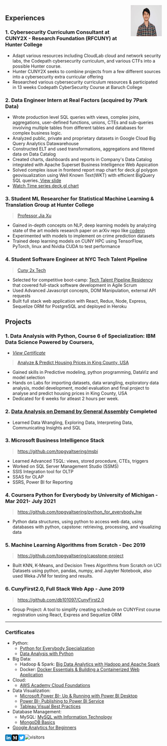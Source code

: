 <img align="right" width="100" height="100" src="Images/tops.jpg">

## Experiences

### 1. Cybersecurity Curriculum Consultant at CUNY2X - Research Foundation (RFCUNY) at Hunter College

* Adapt various resources including CloudLab cloud and network security labs, the Codepath cybersecurity curriculum, and various CTFs into a possible Hunter course.
* Hunter CUNY2X seeks to combine projects from a few different sources into a cybersecurity extra curricular offering
* Researched various cybersecurity curriculum resources & participated in 13 weeks Codepath CyberSecurity Course at Baruch College

### 2. Data Engineer Intern at Real Factors (acquired by 7Park Data)

* Wrote production level SQL queries with views, complex joins, aggregations, user-defined functions, unions, CTEs and sub-queries involving multiple tables from
different tables and databases for complex business logic.
* Analyzed public, private and proprietary datasets in Google Cloud Big Query Analytics Datawarehouse
* Constructed ELT and used transformations, aggregations and filtered data on Data Catalog
* Created charts, dashboards and reports in Company's Data Catalog integrated with Apache Superset Business Intelligence Web Appication
* Solved complex issue in frontend report map chart for deck.gl polygon geovisualization using Well Known Text(WKT) with efficient BigQuery SQL queries.[ View slide](https://docs.google.com/presentation/d/15QmY9V2Qtz8YMCPYqxu_eg9me29T9cMlxtZCWrCSlY8/edit?usp=sharing)
* [Watch Time series deck.gl chart](https://drive.google.com/file/d/1KcR1OT7JwLgh2p-goWxNkOdG4b4rggYg/view?usp=sharing)

### 3. Student ML Researcher for Statistical Machine Learning & Translation Group at Hunter College 
> [Professor Jia Xu](http://www.jiaxu.org/) 

* Gained in-depth concepts on NLP, deep learning models by analyzing state of the art models research paper on arXiv repo like [codenn](https://github.com/sriniiyer/codenn)
* Experimented with models to implement on crime prediction datasets
* Trained deep learning models on CUNY HPC using TensorFlow, PyTorch, linux and Nvidia CUDA to test performance 

### 4. Student Software Engineer at NYC Tech Talent Pipeline
>[Cuny 2x Tech](https://www.techtalentpipeline.nyc/cs-doubling)

* Selected for competitive boot-camp: [Tech Talent Pipeline Residency](https://github.com/huntercuny2x/summer19bootcamp) that covered full-stack software development in Agile Scrum
* Used Advanced Javascript concepts, DOM Manipulation, external API requests
* Built full stack web application with React, Redux, Node, Express, Sequelize ORM for PostgreSQL and deployed in Heroku


## Projects

### 1. Data Analysis with Python, Course 6 of Specialization: IBM Data Science Powered by Coursera, 
- [_View Certificate_](https://www.coursera.org/account/accomplishments/verify/HUVP4FJCLGCS)
> [Analyze & Predict Housing Prices in King County, USA](https://github.com/topgyaltsering/dataAnalysiswithPython)


* Gained skills in Predictive modeling, python programming, DataViz and model selection
* Hands on Labs for importing datasets, data wrangling, exploratory data analysis, model development, model evaluation and final project to analyse and predict housing prices in King County, USA
* Dedicated for 6 weeks for atleast 2 hours per week.

### 2. [Data Analysis on Demand by General Assembly](https://generalassemb.ly/education/learn-data-analysis-online) Completed

* Learned Data Wrangling, Exploring Data, Interpreting Data, Communicating Insights and SQL

### 3. Microsoft Business Intelligence Stack
> https://github.com/topgyaltsering/msbi
- Learned Advanced TSQL: views, stored procedure, CTEs, triggers
- Worked on SQL Server Management Studio (SSMS) 
- SSIS Integration tool for OLTP
- SSAS for OLAP 
- SSRS, Power BI for Reporting

### 4. Coursera Python for Everybody by University of Michigan - Mar 2021- July 2021
> https://github.com/topgyaltsering/python_for_everybody_hw
* Python data structures, using python to access web data, using databases with python, capstone: retrieving, processing, and visualizing data

### 5. Machine Learning Algorithms from Scratch - Dec 2019
> https://github.com/topgyaltsering/capstone-project
* Built KNN, K-Means, and Decision Trees Algorithms from Scratch on UCI Datasets using python, pandas, numpy, and Jupyter Notebook, also used Weka JVM for testing and results.

### 6. CunyFirst2.0, Full Stack Web App - June 2019 
> https://github.com/db101097/CunyFirst2.0
* Group Project: A tool to simplify creating schedule on CUNYFirst course registration using React, Express and Sequelize ORM

---

### Certificates
- Python:
  - [Python for Everybody Specialization](https://www.coursera.org/account/accomplishments/specialization/certificate/NEVGFASUB5EK)
  - [Data Analysis with Python](https://www.coursera.org/account/accomplishments/verify/HUVP4FJCLGCS?utm_source=link&utm_medium=certificate&utm_content=cert_image&utm_campaign=sharing_cta&utm_product=course)
- Big Data:
  - Hadoop & Spark: [Big Data Analytics with Hadoop and Apache Spark](https://github.com/topgyaltsering/Topgyal_Portfolio/blob/d08cfe594d3254800cd49892b4d2a39293f9c513/Images/CertificateOfCompletion_Big%20Data%20Analytics%20with%20Hadoop%20and%20Apache%20Spark.pdf)
  - Docker: [Docker Essentials & Building a Containerized Web Application](https://www.coursera.org/account/accomplishments/verify/XK526CW7ALDG?utm_source=link&utm_medium=certificate&utm_content=cert_image&utm_campaign=sharing_cta&utm_product=project)
- Cloud:
  - [AWS Academy Cloud Foundations](https://www.aws.training/Transcript/CompletionCertificateHtml?transcriptid=hbISvH4o_kCcoqRERDJ4Lg2)
- Data Visualization:
  - [Microsoft Power BI- Up & Running with Power BI Desktop](https://udemy-certificate.s3.amazonaws.com/image/UC-a2a41c94-e91b-42ca-94c0-fa7383c9d36b.jpg)
  - [Power BI- Publishing to Power BI Service](https://www.udemy.com/certificate/UC-25528088-299c-4b50-9958-830b48ef82f1/)
  - [Tableau Visual Best Practices](https://www.udemy.com/certificate/UC-9994919d-1960-4409-ab6f-80d1a1fd32ca/)
- Database Management:
  - MySQL: [MySQL with Information Technology](https://www.coursera.org/account/accomplishments/verify/BRXDRVFUA36P?utm_source=link&utm_medium=certificate&utm_content=cert_image&utm_campaign=sharing_cta&utm_product=project)
  - [MongoDB Basics](https://university.mongodb.com/course_completion/f9c45541-c2c9-4051-a67f-7cb836852c52)
- [Google Analytics for Beginners](https://analytics.google.com/analytics/academy/certificate/KaoobM0eQDSR9IFQP3kHpQ)

<a href="https://www.linkedin.com/in/topgyaltsering/">
  <img align="left" alt="Topgyal Linkedin" width="21px" src="https://raw.githubusercontent.com/edent/SuperTinyIcons/099dc12b59179d07d534069bc8551718f786d91a/images/svg/linkedin.svg" />
</a>

<a href="https://topgyaltsering.com">
  <img align="left" alt="Topgyal Tsering Medium" width="21px" src="https://raw.githubusercontent.com/edent/SuperTinyIcons/099dc12b59179d07d534069bc8551718f786d91a/images/svg/medium.svg" />
</a>

<a href="https://twitter.com/tseringtopke">
  <img align="left" alt="Topgyal Twitter" width="21px" src="https://raw.githubusercontent.com/edent/SuperTinyIcons/099dc12b59179d07d534069bc8551718f786d91a/images/svg/twitter.svg" />
</a>

<!-- [<img align="center" width="30" height="30" src="Images/medium-line.png">](https://topgyaltsering.medium.com)

[<img align="center" width="30" height="30" src="Images/twitter-fill.png">](https://twitter.com/topgyalgurung)

[<img align="center" width="30" height="30" src="Images/mail-fill.png">](topgyaltsering3@gmail.com)

[<img align="center" width="30" height="30" src="Images/linkedin-box-fill.png">](https://www.linkedin.com/in/topgyaltsering/) -->

![visitors](https://visitor-badge.glitch.me/badge?page_id=topgyaltsering.Topgyal_Portfolio)

